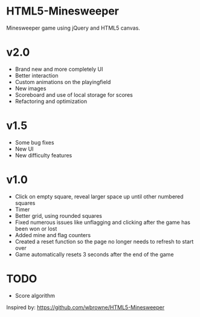 HTML5-Minesweeper
=================

Minesweeper game using jQuery and HTML5 canvas.

v2.0
====
- Brand new and more completely UI
- Better interaction
- Custom animations on the playingfield
- New images
- Scoreboard and use of local storage for scores
- Refactoring and optimization

v1.5
====
- Some bug fixes
- New UI
- New difficulty features

v1.0
====
- Click on empty square, reveal larger space up until other numbered squares
- Timer
- Better grid, using rounded squares
- Fixed numerous issues like unflagging and clicking after the game has been won or lost
- Added mine and flag counters
- Created a reset function so the page no longer needs to refresh to start over
- Game automatically resets 3 seconds after the end of the game

TODO
====
- Score algorithm


Inspired by: 
https://github.com/wbrowne/HTML5-Minesweeper